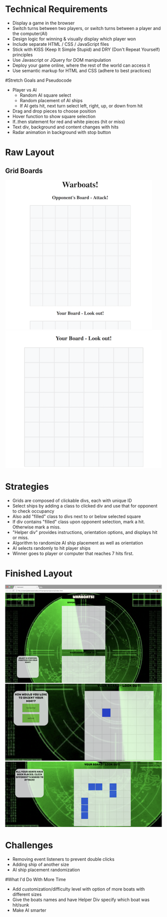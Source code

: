 # Technical Requirements
* Display a game in the browser
* Switch turns between two players, or switch turns between a player and the computer(AI)
* Design logic for winning & visually display which player won
* Include separate HTML / CSS / JavaScript files
* Stick with KISS (Keep It Simple Stupid) and DRY (Don't Repeat Yourself) principles
* Use Javascript or JQuery for DOM manipulation
* Deploy your game online, where the rest of the world can access it
* Use semantic markup for HTML and CSS (adhere to best practices)


#Stretch Goals and Pseudocode
* Player vs AI
	* Random AI square select
	* Random placement of AI ships
	* If AI gets hit, next turn select left, right, up, or down from hit
* Drag and drop pieces to choose position
* Hover function to show square selection
* If..then statement for red and white pieces (hit or miss)
* Text div, background and content changes with hits
* Radar animation in background with stop button

# Raw Layout

## Grid Boards 
![AI Board](imgs/Screenshots/Raw-warboat.png)
![Player Board](imgs/Screenshots/raw-your-board.png)

# Strategies
* Grids are composed of clickable divs, each with unique ID
* Select ships by adding a class to clicked div and use that for opponent to check occupancy
* Also add "filled" class to divs next to or below selected square
* If div contains "filled" class upon opponent selection, mark a hit. Otherwise mark a miss.
* "Helper div" provides instructions, orientation options, and displays hit or miss.
* Algorithm to randomize AI ship placement as well as orientation
* AI selects randomly to hit player ships
* Winner goes to player or computer that reaches 7 hits first.

# Finished Layout
![Full Site](imgs/Screenshots/Full-site.png)
![Helper Div](imgs/Screenshots/Ship-option.png)
![Game Start](imgs/Screenshots/Ships-placed.png)

# Challenges 
* Removing event listeners to prevent double clicks
* Adding ship of another size
* AI ship placement randomization

#What I'd Do With More Time
* Add customization/difficulty level with option of more boats with different sizes
* Give the boats names and have Helper Div specify which boat was hit/sunk
* Make AI smarter
